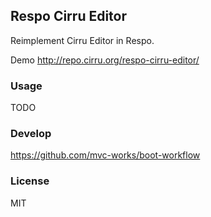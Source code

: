 
Respo Cirru Editor
----

Reimplement Cirru Editor in Respo.

Demo http://repo.cirru.org/respo-cirru-editor/

### Usage

TODO

### Develop

https://github.com/mvc-works/boot-workflow

### License

MIT
